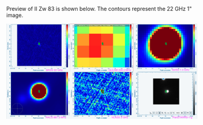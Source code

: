 Preview of II Zw 83 is shown below. The contours represent the 22 GHz 1" image. 

![IIZw83.png](IIZw83.png "IIZw83")


